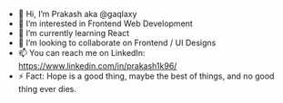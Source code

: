 - 👋 Hi, I’m Prakash aka @gaqlaxy
- 👀 I’m interested in Frontend Web Development
- 🌱 I’m currently learning React
- 💞️ I’m looking to collaborate on Frontend / UI Designs
- 📫 You can reach me on LinkedIn: https://www.linkedin.com/in/prakash1k96/
- ⚡ Fact: Hope is a good thing, maybe the best of things, and no good thing ever dies.

<!---
gaqlaxy/gaqlaxy is a ✨ special ✨ repository because its `README.md` (this file) appears on your GitHub profile.
You can click the Preview link to take a look at your changes.
--->
